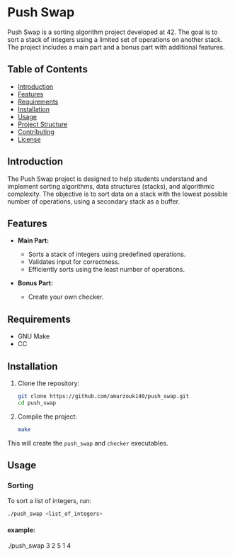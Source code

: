 # Push Swap

Push Swap is a sorting algorithm project developed at 42. The goal is to sort a stack of integers using a limited set of operations on another stack. The project includes a main part and a bonus part with additional features.

## Table of Contents

- [Introduction](#introduction)
- [Features](#features)
- [Requirements](#requirements)
- [Installation](#installation)
- [Usage](#usage)
- [Project Structure](#project-structure)
- [Contributing](#contributing)
- [License](#license)

## Introduction

The Push Swap project is designed to help students understand and implement sorting algorithms, data structures (stacks), and algorithmic complexity. The objective is to sort data on a stack with the lowest possible number of operations, using a secondary stack as a buffer.

## Features

- **Main Part:**
  - Sorts a stack of integers using predefined operations.
  - Validates input for correctness.
  - Efficiently sorts using the least number of operations.

- **Bonus Part:**
  - Create your own checker.

## Requirements

- GNU Make
- CC

## Installation

1. Clone the repository:

    ```sh
    git clone https://github.com/amarzouk140/push_swap.git
    cd push_swap
    ```

2. Compile the project:

    ```sh
    make
    ```

This will create the `push_swap` and `checker` executables.

## Usage

### Sorting

To sort a list of integers, run:

```sh
./push_swap <list_of_integers>
```

#### example:
./push_swap 3 2 5 1 4
